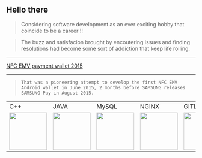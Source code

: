 ## Hello there 

> Considering software development as an ever exciting hobby that coincide to be a career !! 

> The buzz and satisfacion brought by encoutering issues and finding resolutions had become some sort of addiction that keep life rolling. 
---
[NFC EMV payment wallet 2015](https://www.youtube.com/watch?v=5yo0GAMFaXA)
***
> `That was a pioneering attempt to develop the first NFC EMV Android wallet in June 2015, 2 months before SAMSUNG releases SAMSUNG Pay in August 2015.`



</style>
<table>
  <tr>
     <td>C++</td>
     <td>JAVA</td>
     <td>MySQL</td>
     <td>NGINX</td>
     <td>GITLAB</td>
     <td>POSTMAN</td>
     <td>kubernetes</td>
     <td>Docker</td>
     <td>Microservices</td>
     <td>Spring Boot</td>
  </tr>
  <tr>
    <td><img src="https://user-images.githubusercontent.com/102011478/175897213-71d90ae3-09af-48a9-a297-9b2be6db0d62.svg" width="100" height="100" /></td>
    <td><img src="https://user-images.githubusercontent.com/102011478/176021751-5e083718-146e-4f15-9878-7fc77d28a7be.svg" width="100" height="100" /></td>
    <td><img src="https://user-images.githubusercontent.com/102011478/176022521-23515a0f-e90c-49ad-a22b-3fc21f74cab5.svg" width="100" height="100" /></td>
    <td><img src="https://user-images.githubusercontent.com/102011478/176027657-858d6522-a882-46eb-9765-37a95a8e96b8.png" width="100" height="100" /></td>
    <td><img src="https://user-images.githubusercontent.com/102011478/176027684-bbf9403f-ae21-4458-a063-4f3cf1a6aeeb.png" width="100" height="100" /></td>
    <td><img src="https://user-images.githubusercontent.com/102011478/176027724-6d4cab5f-9d5e-4a12-b15a-87168deb01e2.png" width="100" height="100" /></td>
    <td><img src="https://user-images.githubusercontent.com/102011478/176029011-35efaf9d-6660-42a3-9503-a95647e9c52e.png" width="100" height="100" /></td>
    <td><img src="https://user-images.githubusercontent.com/102011478/176029025-bce1875e-68aa-47f1-af25-6f29b9c04f17.png" width="100" height="100" /></td>
    <td><img src="https://user-images.githubusercontent.com/102011478/176029063-c6b290b4-79f4-4b34-9362-e51de747b403.jpg" width="100" height="100" /></td>
    <td><img src="https://user-images.githubusercontent.com/102011478/176030064-fd47702b-a725-4194-89ff-c8e1feb2c170.png" width="100" height="100" /></td>
  </tr>
</table>






<!--
**k3EEE/K3EEE** is a ✨ _special_ ✨ repository because its `README.md` (this file) appears on your GitHub profile.

Here are some ideas to get you started:

- 🔭 I’m currently working on ...
- 🌱 I’m currently learning ...
- 👯 I’m looking to collaborate on ...
- 🤔 I’m looking for help with ...
- 💬 Ask me about ...
- 📫 How to reach me: ...
- 😄 Pronouns: ...
- ⚡ Fun fact: ...
-->
